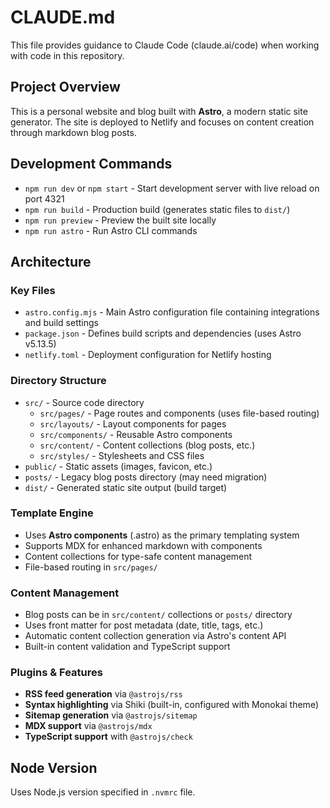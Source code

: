 # CLAUDE.md

This file provides guidance to Claude Code (claude.ai/code) when working with code in this repository.

## Project Overview

This is a personal website and blog built with **Astro**, a modern static site generator. The site is deployed to Netlify and focuses on content creation through markdown blog posts.

## Development Commands

- `npm run dev` or `npm start` - Start development server with live reload on port 4321
- `npm run build` - Production build (generates static files to `dist/`)
- `npm run preview` - Preview the built site locally
- `npm run astro` - Run Astro CLI commands

## Architecture

### Key Files
- `astro.config.mjs` - Main Astro configuration file containing integrations and build settings
- `package.json` - Defines build scripts and dependencies (uses Astro v5.13.5)
- `netlify.toml` - Deployment configuration for Netlify hosting

### Directory Structure
- `src/` - Source code directory
  - `src/pages/` - Page routes and components (uses file-based routing)
  - `src/layouts/` - Layout components for pages
  - `src/components/` - Reusable Astro components
  - `src/content/` - Content collections (blog posts, etc.)
  - `src/styles/` - Stylesheets and CSS files
- `public/` - Static assets (images, favicon, etc.)
- `posts/` - Legacy blog posts directory (may need migration)
- `dist/` - Generated static site output (build target)

### Template Engine
- Uses **Astro components** (.astro) as the primary templating system
- Supports MDX for enhanced markdown with components
- Content collections for type-safe content management
- File-based routing in `src/pages/`

### Content Management
- Blog posts can be in `src/content/` collections or `posts/` directory
- Uses front matter for post metadata (date, title, tags, etc.)
- Automatic content collection generation via Astro's content API
- Built-in content validation and TypeScript support

### Plugins & Features
- **RSS feed generation** via `@astrojs/rss`
- **Syntax highlighting** via Shiki (built-in, configured with Monokai theme)
- **Sitemap generation** via `@astrojs/sitemap`
- **MDX support** via `@astrojs/mdx`
- **TypeScript support** with `@astrojs/check`

## Node Version
Uses Node.js version specified in `.nvmrc` file.